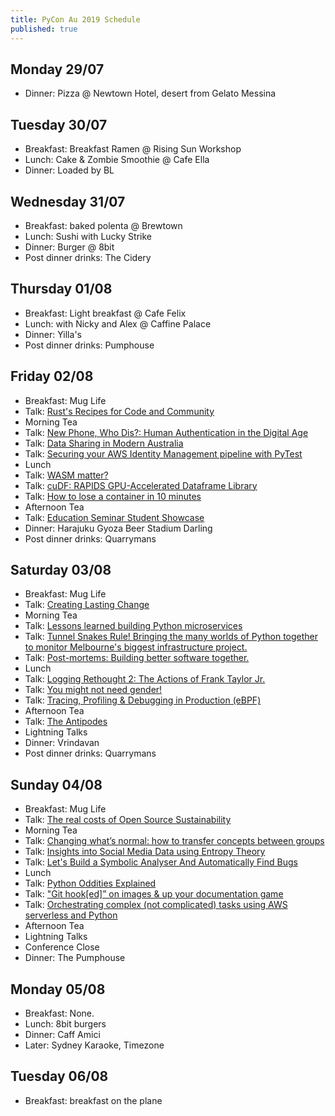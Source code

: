 ```yaml
---
title: PyCon Au 2019 Schedule
published: true
---
```

## Monday 29/07
 * Dinner: Pizza @ Newtown Hotel, desert from Gelato Messina

## Tuesday 30/07
 * Breakfast: Breakfast Ramen @ Rising Sun Workshop
 * Lunch: Cake & Zombie Smoothie @ Cafe Ella
 * Dinner: Loaded by BL

## Wednesday 31/07
 * Breakfast: baked polenta @ Brewtown
 * Lunch: Sushi with Lucky Strike
 * Dinner: Burger @ 8bit
 * Post dinner drinks: The Cidery

## Thursday 01/08
 * Breakfast: Light breakfast @ Cafe Felix
 * Lunch: with Nicky and Alex @ Caffine Palace
 * Dinner: Yilla's
 * Post dinner drinks: Pumphouse

## Friday 02/08
 * Breakfast: Mug Life
 * Talk: [Rust's Recipes for Code and Community](https://2019.pycon-au.org/talks/rust-s-recipes-for-code-and-community)
 * Morning Tea
 * Talk: [New Phone, Who Dis?: Human Authentication in the Digital Age](https://2019.pycon-au.org/talks/new-phone-who-dis-human-authentication-in-the-digital-age)
 * Talk: [Data Sharing in Modern Australia](https://2019.pycon-au.org/talks/data-sharing-in-modern-australia)
 * Talk: [Securing your AWS Identity Management pipeline with PyTest](https://2019.pycon-au.org/talks/securing-your-aws-identity-management-pipeline-with-pytest)
 * Lunch
 * Talk: [WASM matter?](https://2019.pycon-au.org/talks/wasm-matter)
 * Talk: [cuDF: RAPIDS GPU-Accelerated Dataframe Library](https://2019.pycon-au.org/talks/cudf-rapids-gpu-accelerated-dataframe-library)
 * Talk: [How to lose a container in 10 minutes](https://2019.pycon-au.org/talks/how-to-lose-a-container-in-10-minutes)
 * Afternoon Tea
 * Talk: [Education Seminar Student Showcase](https://2019.pycon-au.org/education-showcase)
 * Dinner: Harajuku Gyoza Beer Stadium Darling
 * Post dinner drinks: Quarrymans

## Saturday 03/08
 * Breakfast: Mug Life
 * Talk: [Creating Lasting Change](https://2019.pycon-au.org/talks/aurynn)
 * Morning Tea
 * Talk: [Lessons learned building Python microservices](https://2019.pycon-au.org/talks/lessons-learned-building-python-microservices)
 * Talk: [Tunnel Snakes Rule! Bringing the many worlds of Python together to monitor Melbourne's biggest infrastructure project.](https://2019.pycon-au.org/talks/tunnel-snakes-rule-bringing-the-many-worlds-of-python-together-to-monitor-melbournes-biggest-infrastructure-project)
 * Talk: [Post-mortems: Building better software together.](https://2019.pycon-au.org/talks/post-mortems-building-better-software-together)
 * Lunch
 * Talk: [Logging Rethought 2: The Actions of Frank Taylor Jr.](https://2019.pycon-au.org/talks/logging-rethought-2-the-actions-of-frank-taylor-jr)
 * Talk: [You might not need gender!](https://2019.pycon-au.org/talks/you-might-not-need-gender)
 * Talk: [Tracing, Profiling & Debugging in Production (eBPF)](https://2019.pycon-au.org/talks/tracing-profiling-debugging-in-production-ebpf)
 * Afternoon Tea
 * Talk: [The Antipodes](https://2019.pycon-au.org/talks/brandon)
 * Lightning Talks
 * Dinner: Vrindavan
 * Post dinner drinks: Quarrymans

## Sunday 04/08
 * Breakfast: Mug Life
 * Talk: [The real costs of Open Source Sustainability](https://2019.pycon-au.org/talks/vicky)
 * Morning Tea
 * Talk: [Changing what’s normal: how to transfer concepts between groups](https://2019.pycon-au.org/talks/changing-whats-normal-how-to-transfer-concepts-between-groups)
 * Talk: [Insights into Social Media Data using Entropy Theory](https://2019.pycon-au.org/talks/insights-into-social-media-data-using-entropy-theory)
 * Talk: [Let's Build a Symbolic Analyser And Automatically Find Bugs](https://2019.pycon-au.org/talks/lets-build-a-symbolic-analyser-and-automatically-find-bugs)
 * Lunch
 * Talk: [Python Oddities Explained](https://2019.pycon-au.org/talks/python-oddities-explained)
 * Talk: ["Git hook[ed]” on images & up your documentation game](https://2019.pycon-au.org/talks/git-hooked-on-images-up-your-documentation-game)
 * Talk: [Orchestrating complex (not complicated) tasks using AWS serverless and Python](https://2019.pycon-au.org/talks/orchestrating-complex-not-complicated-tasks-using-aws-serverless-and-python)
 * Afternoon Tea
 * Lightning Talks
 * Conference Close
 * Dinner: The Pumphouse

## Monday 05/08
 * Breakfast: None.
 * Lunch: 8bit burgers
 * Dinner: Caff Amici
 * Later: Sydney Karaoke, Timezone

## Tuesday 06/08
 * Breakfast: breakfast on the plane

